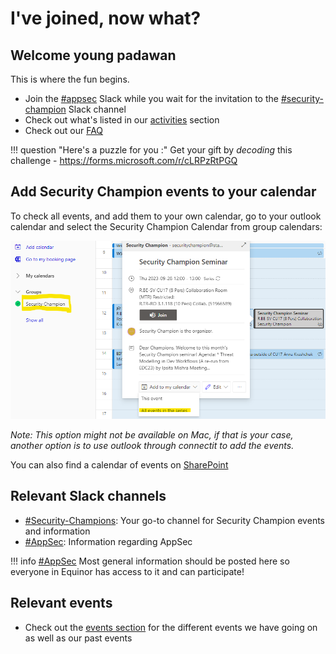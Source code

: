 # I've joined, now what?

## Welcome young padawan

This is where the fun begins.

- Join the [#appsec](https://equinor.slack.com/archives/CMM6FSW5V) Slack while you wait for the invitation to the [#security-champion](https://equinor.slack.com/archives/C036HGPBJ04) Slack channel
- Check out what's listed in our [activities](./2-security_champion_activities.md) section
- Check out our [FAQ](./3-faq.md)

!!! question "Here's a puzzle for you :"
    Get your gift by _decoding_ this challenge - <https://forms.microsoft.com/r/cLRPzRtPGQ>

## Add Security Champion events to your calendar

To check all events, and add them to your own calendar, go to your outlook calendar and select the Security Champion Calendar from group calendars:

![Security Champion Calendar](./add_SecurityChampions_calendar.png)

_Note: This option might not be available on Mac, if that is your case, another option is to use outlook through connectit to add the events._

You can also find a calendar of events on [SharePoint](https://statoilsrm.sharepoint.com/sites/securitychampion9)

## Relevant Slack channels

- [#Security-Champions](https://equinor.slack.com/archives/C036HGPBJ04): Your go-to channel for Security Champion events and information
- [#AppSec](https://equinor.slack.com/archives/CMM6FSW5V): Information regarding AppSec

!!! info
    [#AppSec](https://equinor.slack.com/archives/CMM6FSW5V) Most general information should be posted here so everyone in Equinor has access to it and can participate!

## Relevant events

- Check out the [events section](./events/index.md) for the different events we have going on as well as our past events
